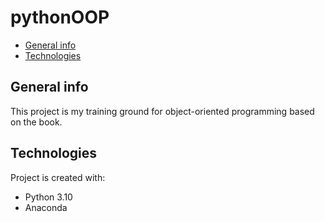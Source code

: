 # pythonOOP
* [General info](#general-info)
* [Technologies](#technologies)

## General info
This project is my training ground for object-oriented programming based on the book.
	
## Technologies
Project is created with:
* Python 3.10
* Anaconda
